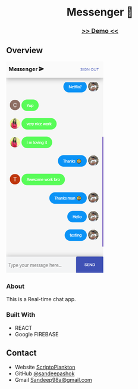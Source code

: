 <!-- Please update value in the {}  -->

<h1 align="center">Messenger 💬</h1>

<div align="center">
  <h3>
    <a href="https://chatapp-d7dc1.web.app/">
     >> Demo <<
    </a>   
  </h3>
</div>


<!-- OVERVIEW -->

## Overview

![screenshot](capture.png)

### About

  This is a Real-time chat app.

### Built With

<!-- This section should list any major frameworks that you built your project using. Here are a few examples.-->

- REACT
- Google FIREBASE


## Contact

- Website [ScriptoPlankton](https://sandeep.netlify.app/)
- GitHub [@sandeepashok](https://github.com/sandeepashok)
- Gmail [Sandeep98a@gmail.com](sandeep98a@gmail.com)


